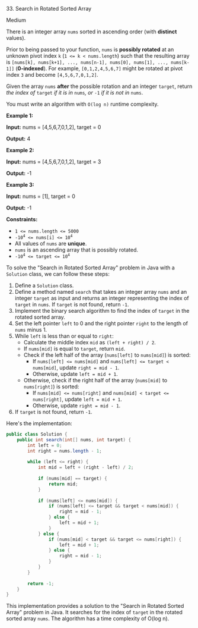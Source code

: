 33\. Search in Rotated Sorted Array

Medium

There is an integer array `nums` sorted in ascending order (with **distinct** values).

Prior to being passed to your function, `nums` is **possibly rotated** at an unknown pivot index `k` (`1 <= k < nums.length`) such that the resulting array is `[nums[k], nums[k+1], ..., nums[n-1], nums[0], nums[1], ..., nums[k-1]]` (**0-indexed**). For example, `[0,1,2,4,5,6,7]` might be rotated at pivot index `3` and become `[4,5,6,7,0,1,2]`.

Given the array `nums` **after** the possible rotation and an integer `target`, return _the index of_ `target` _if it is in_ `nums`_, or_ `-1` _if it is not in_ `nums`.

You must write an algorithm with `O(log n)` runtime complexity.

**Example 1:**

**Input:** nums = [4,5,6,7,0,1,2], target = 0

**Output:** 4 

**Example 2:**

**Input:** nums = [4,5,6,7,0,1,2], target = 3

**Output:** -1 

**Example 3:**

**Input:** nums = [1], target = 0

**Output:** -1 

**Constraints:**

*   `1 <= nums.length <= 5000`
*   <code>-10<sup>4</sup> <= nums[i] <= 10<sup>4</sup></code>
*   All values of `nums` are **unique**.
*   `nums` is an ascending array that is possibly rotated.
*   <code>-10<sup>4</sup> <= target <= 10<sup>4</sup></code>

To solve the "Search in Rotated Sorted Array" problem in Java with a `Solution` class, we can follow these steps:

1. Define a `Solution` class.
2. Define a method named `search` that takes an integer array `nums` and an integer `target` as input and returns an integer representing the index of `target` in `nums`. If `target` is not found, return `-1`.
3. Implement the binary search algorithm to find the index of `target` in the rotated sorted array.
4. Set the left pointer `left` to 0 and the right pointer `right` to the length of `nums` minus 1.
5. While `left` is less than or equal to `right`:
   - Calculate the middle index `mid` as `(left + right) / 2`.
   - If `nums[mid]` is equal to `target`, return `mid`.
   - Check if the left half of the array (`nums[left]` to `nums[mid]`) is sorted:
     - If `nums[left] <= nums[mid]` and `nums[left] <= target < nums[mid]`, update `right = mid - 1`.
     - Otherwise, update `left = mid + 1`.
   - Otherwise, check if the right half of the array (`nums[mid]` to `nums[right]`) is sorted:
     - If `nums[mid] <= nums[right]` and `nums[mid] < target <= nums[right]`, update `left = mid + 1`.
     - Otherwise, update `right = mid - 1`.
6. If `target` is not found, return `-1`.

Here's the implementation:

```java
public class Solution {
    public int search(int[] nums, int target) {
        int left = 0;
        int right = nums.length - 1;
        
        while (left <= right) {
            int mid = left + (right - left) / 2;
            
            if (nums[mid] == target) {
                return mid;
            }
            
            if (nums[left] <= nums[mid]) {
                if (nums[left] <= target && target < nums[mid]) {
                    right = mid - 1;
                } else {
                    left = mid + 1;
                }
            } else {
                if (nums[mid] < target && target <= nums[right]) {
                    left = mid + 1;
                } else {
                    right = mid - 1;
                }
            }
        }
        
        return -1;
    }
}
```

This implementation provides a solution to the "Search in Rotated Sorted Array" problem in Java. It searches for the index of `target` in the rotated sorted array `nums`. The algorithm has a time complexity of O(log n).